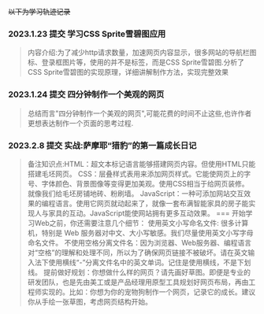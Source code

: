 ~~以下为学习轨迹记录~~
### 2023.1.23 提交 学习CSS Sprite雪碧图应用
> 内容介绍:为了减少http请求数量，加速网页内容显示，很多网站的导航栏图标、登录框图片等，使用的并不是<image>标签，而是CSS Sprite雪碧图.分析了CSS Sprite雪碧图的实现原理，详细讲解制作方法，实现完整效果

### 2023.1.24 提交 四分钟制作一个美观的网页
>总结而言"四分钟制作一个美观的网页",可能花费的时间不止这些,也许作者更想表达制作一个页面的思考过程.

### 2023.2.8 提交 实战:萨摩耶“猎豹”的第一篇成长日记
>备注知识点:HTML：超文本标记语言能够搭建网页内容。但使用HTML只能搭建毛坯网页。
CSS：层叠样式表用来添加网页样式。它能使网页上的字号、字体颜色、背景图像等变得更加美观。使用CSS相当于给网页装修。 就像我们给毛坯房铺地砖、粉刷墙。
JavaScript：一种可添加网站交互效果的编程语言。使用它网页就动起来了，就像一套布满智能家具的房子能实现人与家具的互动。JavaScript能使网站拥有更多互动效果。
===
开始学习Web之前，你还需要注意几个细节：
使用英文小写命名文件: 很多计算机，特别是 Web 服务器对中文、大小写敏感。我们尽量使用英文小写字母命名文件。
不使用空格分离文件名：因为浏览器、Web服务器、编程语言对“空格”的理解和处理不同，所以为了确保网页链接不被破坏。请在英文输入法下使用横线“-”分离文件名中的英文单词。记住是使用横线，不是下划线。
提前做好规划：你想做什么样的网页？请先画好草图。即便是专业的研发团队，也是先由美工或是产品经理用原型工具规划好网页布局，再由工程师实现的。比如：你想为你的宠物狗制作一个网页，记录它的成长。建议你从手绘一张草图，考虑网页结构开始。